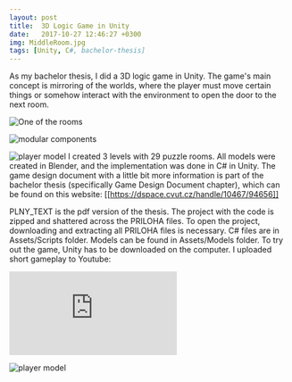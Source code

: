 ```yaml
---
layout: post
title:  3D Logic Game in Unity
date:   2017-10-27 12:46:27 +0300
img: MiddleRoom.jpg
tags: [Unity, C#, bachelor-thesis]
---
```

As my bachelor thesis, I did a 3D logic game in Unity.
The game's main concept is mirroring of the worlds, where the player must move certain things or somehow interact with the environment to open the door to the next room.

![One of the rooms]({{site.baseurl}}/images/pages/BP/room3_7.jpg)

![modular components]({{site.baseurl}}/images/pages/BP/modularComponentsCombination.jpg)

![player model]({{site.baseurl}}/images/pages/BP/tutorial.jpg)
I created 3 levels with 29 puzzle rooms. All models were created in Blender, and the implementation was done in C# in Unity. 
The game design document with a little bit more information  is part of the bachelor thesis (specifically Game Design Document chapter), 
which can be found on this website: [[https://dspace.cvut.cz/handle/10467/94656]]

PLNY_TEXT is the pdf version of the thesis. The project with the code is zipped and shattered across the PRILOHA files. To open the project, downloading and extracting all PRILOHA files is necessary. C# files are in Assets/Scripts folder. Models can be found in Assets/Models folder. To try out the game, Unity has to be downloaded on the computer. I uploaded short gameplay to Youtube:

<iframe src="https://www.youtube.com/watch?app=desktop&v=VPyuXbMLG64" frameborder="0" allowfullscreen></iframe>

![player model]({{site.baseurl}}/images/pages/BP/playerBlender.jpg)

